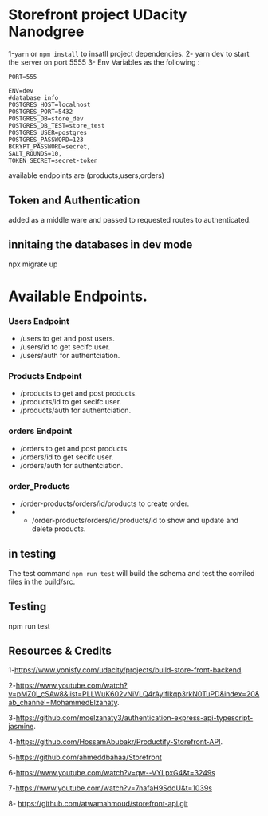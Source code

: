 # Storefront project UDacity Nanodgree

1-`yarn` or `npm install` to insatll project dependencies.
2- yarn dev to start the server on port 5555
3- Env Variables as the following :

```
PORT=555

ENV=dev
#database info
POSTGRES_HOST=localhost
POSTGRES_PORT=5432
POSTGRES_DB=store_dev
POSTGRES_DB_TEST=store_test
POSTGRES_USER=postgres
POSTGRES_PASSWORD=123
BCRYPT_PASSWORD=secret,
SALT_ROUNDS=10,
TOKEN_SECRET=secret-token
```

available endpoints are (products,users,orders)

## Token and Authentication

added as a middle ware and passed to requested routes to authenticated.

## innitaing the databases in dev mode

npx migrate up

# Available Endpoints.

### Users Endpoint

- /users to get and post users.
- /users/id to get secifc user.
- /users/auth for authentciation.

### Products Endpoint

- /products to get and post products.
- /products/id to get secifc user.
- /products/auth for authentciation.

### orders Endpoint

- /orders to get and post products.
- /orders/id to get secifc user.
- /orders/auth for authentciation.

### order_Products

- /order-products/orders/id/products to create order.
- - /order-products/orders/id/products/id to show and update and delete products.

## in testing

The test command `npm run test` will build the schema and test the comiled files in the build/src.

## Testing

npm run test

## Resources & Credits

1-https://www.yonisfy.com/udacity/projects/build-store-front-backend.

2-https://www.youtube.com/watch?v=pMZ0l_cSAw8&list=PLLWuK602vNiVLQ4rAylfIkqp3rkN0TuPD&index=20&ab_channel=MohammedElzanaty.

3-https://github.com/moelzanaty3/authentication-express-api-typescript-jasmine.

4-https://github.com/HossamAbubakr/Productify-Storefront-API.

5-https://github.com/ahmeddbahaa/Storefront

6-https://www.youtube.com/watch?v=qw--VYLpxG4&t=3249s

7-https://www.youtube.com/watch?v=7nafaH9SddU&t=1039s

8- https://github.com/atwamahmoud/storefront-api.git
